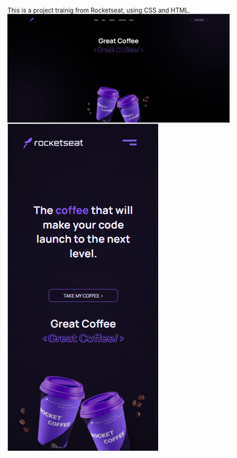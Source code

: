 This is a project trainig from Rocketseat, using CSS and HTML.
<img src="./gitimgpc.png"> </img>
<img src="./gitimgmobile.png"> </img>
